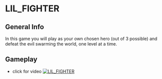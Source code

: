 # LIL_FIGHTER

## General Info
 In this game you will play as your own chosen hero (out of 3 possible) 
 and defeat the evil swarming the world,
 one level at a time.
 
 ## Gameplay
  - click for video
 [![LIL_FIGHTER](https://img.youtube.com/vi/75JGIrZ6I4E/0.jpg)](https://www.youtube.com/watch?v=75JGIrZ6I4E)
